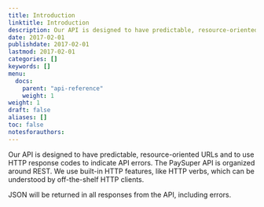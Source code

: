 ```yaml
---
title: Introduction
linktitle: Introduction
description: Our API is designed to have predictable, resource-oriented URLs and to use HTTP response codes to indicate API errors.
date: 2017-02-01
publishdate: 2017-02-01
lastmod: 2017-02-01
categories: []
keywords: []
menu:
  docs:
    parent: "api-reference"
    weight: 1
weight: 1
draft: false
aliases: []
toc: false
notesforauthors:
---
```


Our API is designed to have predictable, resource-oriented URLs and to use HTTP response codes to indicate API errors. The PaySuper API is organized around REST. We use built-in HTTP features, like HTTP verbs, which can be understood by off-the-shelf HTTP clients.

JSON will be returned in all responses from the API, including errors.

